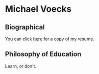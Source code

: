 # Michael Voecks

## Biographical
You can click [here](./Resume.pdf) for a copy of my resume.

## Philosophy of Education
Learn, or don't.
